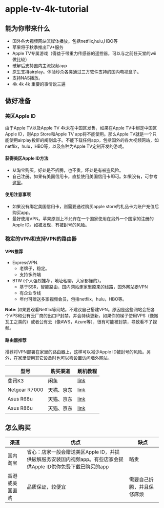 # apple-tv-4k-tutorial

## 能为你带来什么
- 国外各大视频网站流媒体播放。包括netflix,hulu,HBO等
- 苹果将于秋季推出TV+服务
- Apple TV专属游戏（得益于带重力传感器的遥控器，可以与之前任天堂的wii做比较）
- 破解后支持国内主流视频app
- 原生支持airplay。体验秒杀各类通过三方软件支持的国内电视盒子。
- 支持NAS播放。
- 4k 4k 4k 重要的事情说三遍

## 做好准备
### 美区Apple ID
由于Apple TV以及Apple TV 4k未在中国区发售，如果在Apple TV中绑定中国区Apple ID，则App Store和Apple TV app将不能使用。那么Apple TV就是一个只能使用airplay投屏的阉割盒子。不能下载任何app，包括国外的各大视频网站，如netflix，hulu，HBO等，以及各种为Apple TV定制开发的游戏。

#### 获得美区Apple ID方法
- 从淘宝购买。好处是不折腾，也不贵。坏处是有被盗风险。
- 自己注册。如果有美国信用卡，直接使用美国信用卡即可。如果没有，可参考<a href="http://www.ifanr.com/app/1060491">这里</a>。

#### 使用注意事项
- 如果没有绑定美国信用卡，则需要通过购买apple store的礼品卡为账户充值后购买app。
- 最好使用VPN。苹果原则上不允许在一个国家使用在另外一个国家的注册的Apple ID。如被发现，有被封号的风险。

### 稳定的VPN和支持VPN的路由器

#### VPN推荐
- ExpressVPN.
  - 老牌子，稳定。
  - 支持多终端
- BTW (个人强烈推荐，地址私聊，大家都懂的）。
  - 基于SSR，智能路由，国内网站走家里原来的线路，国外网站走VPN
  - 有企业专线
  - 年付可赠送多家视频会员，包括netflix，hulu，HBO等。

**Note:** 
如果要观看Netflix等网站，不建议自己搭建VPN。原因是这些网站会把各个VPS和公有云厂商的出口IP封禁，并会持续更新。如果你的梯子使用VPS（像搬瓦工之类的）或者公有云（像AWS，Azure等），很有可能被封禁，导致看不了视频。

#### 路由器推荐
推荐将VPN部署在家里的路由器上，这样可以减少Apple ID被封号的风险。另外，在家里使用其它设备时也可以零设置访问墙外网站。

|型号|购买渠道|刷机教程|
|----|------|-------|
|斐讯K3|闲鱼|<a href="https://www.right.com.cn/forum/thread-249844-1-1.html">link</a>|
|Netgear R7000|天猫、京东|<a href="http://koolshare.cn/thread-142179-1-1.html">link</a>|
|Asus R68u|天猫、京东|<a href="http://koolshare.cn/thread-48190-1-1.html">link</a>|
|Asus R86u|天猫、京东|<a href="http://koolshare.cn/forum.php?mod=viewthread&tid=145914&page=1">link</a>|

## 怎么购买
|渠道|优点|缺点|
|---|----|----|
|国内淘宝|省心：店家一般会赠送美区Apple ID，并提供破解服务安装国内视频app。有些店家会提供Apple ID供你免费下载已购买的app|略贵|
|香港或美国直购|品质保证，较便宜|需要自己折腾，并且保修麻烦|



